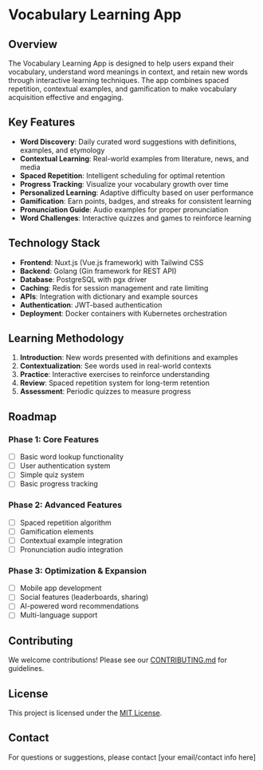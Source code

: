 # Vocabulary Learning App

## Overview

The Vocabulary Learning App is designed to help users expand their vocabulary, understand word meanings in context, and retain new words through interactive learning techniques. The app combines spaced repetition, contextual examples, and gamification to make vocabulary acquisition effective and engaging.

## Key Features

- **Word Discovery**: Daily curated word suggestions with definitions, examples, and etymology
- **Contextual Learning**: Real-world examples from literature, news, and media
- **Spaced Repetition**: Intelligent scheduling for optimal retention
- **Progress Tracking**: Visualize your vocabulary growth over time
- **Personalized Learning**: Adaptive difficulty based on user performance
- **Gamification**: Earn points, badges, and streaks for consistent learning
- **Pronunciation Guide**: Audio examples for proper pronunciation
- **Word Challenges**: Interactive quizzes and games to reinforce learning

## Technology Stack

- **Frontend**: Nuxt.js (Vue.js framework) with Tailwind CSS
- **Backend**: Golang (Gin framework for REST API)
- **Database**: PostgreSQL with pgx driver
- **Caching**: Redis for session management and rate limiting
- **APIs**: Integration with dictionary and example sources
- **Authentication**: JWT-based authentication
- **Deployment**: Docker containers with Kubernetes orchestration

## Learning Methodology

1. **Introduction**: New words presented with definitions and examples
2. **Contextualization**: See words used in real-world contexts
3. **Practice**: Interactive exercises to reinforce understanding
4. **Review**: Spaced repetition system for long-term retention
5. **Assessment**: Periodic quizzes to measure progress

## Roadmap

### Phase 1: Core Features

- [ ] Basic word lookup functionality
- [ ] User authentication system
- [ ] Simple quiz system
- [ ] Basic progress tracking

### Phase 2: Advanced Features

- [ ] Spaced repetition algorithm
- [ ] Gamification elements
- [ ] Contextual example integration
- [ ] Pronunciation audio integration

### Phase 3: Optimization & Expansion

- [ ] Mobile app development
- [ ] Social features (leaderboards, sharing)
- [ ] AI-powered word recommendations
- [ ] Multi-language support

## Contributing

We welcome contributions! Please see our [CONTRIBUTING.md](CONTRIBUTING.md) for guidelines.

## License

This project is licensed under the [MIT License](LICENSE).

## Contact

For questions or suggestions, please contact [your email/contact info here]
